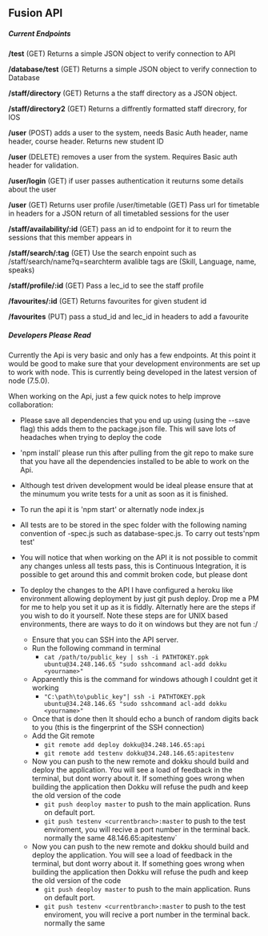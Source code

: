 ## Fusion API

##### Current Endpoints
 **/test** (GET) Returns a simple JSON object to verify connection to API

 **/database/test** (GET) Returns a simple JSON object to verify connection to Database

**/staff/directory** (GET) Returns a the staff directory as a JSON object.

**/staff/directory2** (GET) Returns a diffrently formatted staff direcrory, for IOS

**/user** (POST) adds a user to the system, needs Basic Auth header, name header, course header. Returns new student ID

**/user** (DELETE) removes a user from the system. Requires Basic auth header for validation.

**/user/login** (GET) if user passes authentication it reuturns some details about the user

**/user** (GET) Returns user profile /user/timetable (GET) Pass url for timetable in headers for a JSON return of all timetabled sessions for the user

**/staff/availability/:id** (GET) pass an id to endpoint for it to reurn the sessions that this member appears in

**/staff/search/:tag** (GET) Use the search enpoint such as /staff/search/name?q=searchterm avalible tags are (Skill, Language, name, speaks)

**/staff/profile/:id** (GET) Pass a lec_id to see the staff profile

**/favourites/:id** (GET) Returns favourites for given student id

**/favourites** (PUT) pass a stud_id and lec_id in headers to add a favourite

##### Developers Please Read

Currently the Api is very basic and only has a few endpoints. At this point it would be good to make sure that your development environments are set up to work with node. This is currently being developed in the latest version of node (7.5.0).

When working on the Api, just a few quick notes to help improve collaboration:

- Please save all dependencies that you end up using (using the --save flag) this adds them to the package.json file. This will save lots of headaches when trying to deploy the code

- 'npm install' please run this after pulling from the git repo to make sure that you have all the dependencies installed to be able to work on the Api.

- Although test driven development would be ideal please ensure that at the minumum you write tests for a unit as soon as it is finished.

- To run the api it is 'npm start' or alternatly node index.js
- All tests are to be stored in the spec folder with the following naming convention of <uni-name>-spec.js such as database-spec.js. To carry out tests'npm test'

- You will notice that when working on the API it is not possible to commit any changes unless all tests pass, this is Continuous Integration, it is possible to get around this and commit broken code, but please dont

- To deploy the changes to the API I have configured a heroku like environment allowing deployment by just git push deploy. Drop me a PM for me to help you set it up as it is fiddly. Alternatly here are the steps if you wish to do it yourself. Note these steps are for UNIX based environments, there are ways to do it on windows but they are not fun :/
    - Ensure that you can SSH into the API server.
    - Run the following command in terminal
        - `cat /path/to/public_key | ssh -i PATHTOKEY.ppk ubuntu@34.248.146.65 "sudo sshcommand acl-add dokku <yourname>"`
     - Apparently this is the command for windows athough I couldnt get it working
        - `"C:\path\to\public_key"| ssh -i PATHTOKEY.ppk ubuntu@34.248.146.65 "sudo sshcommand acl-add dokku <yourname>"`
    - Once that is done then It should echo a bunch of random digits back to you (this is the fingerprint of the SSH connection)
    - Add the Git remote
        - `git remote add deploy dokku@34.248.146.65:api`
        - `git remote add testenv dokku@34.248.146.65:apitestenv`
    - Now you can push to the new remote and dokku should build and deploy the application. You will see a load of feedback in the terminal, but dont worry about it. If something goes wrong when building the application then Dokku will refuse the pudh and keep the old version of the code
        -  `git push deoploy master`  to push to the main application. Runs on default port.
        -  `git push testenv <currentbranch>:master` to push to the test enviroment, you will recive a port number in the terminal back. normally the same
48.146.65:apitestenv`
    - Now you can push to the new remote and dokku should build and deploy the application. You will see a load of feedback in the terminal, but dont worry about it. If something goes wrong when building the application then Dokku will refuse the pudh and keep the old version of the code
        -  `git push deoploy master`  to push to the main application. Runs on default port.
        -  `git push testenv <currentbranch>:master` to push to the test enviroment, you will recive a port number in the terminal back. normally the same
